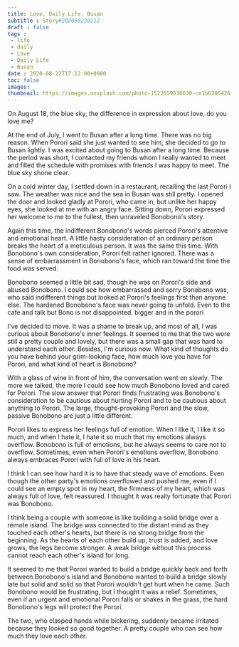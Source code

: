 ```yaml
---
title: Love, Daily Life, Busan
subtitle : Story#202008230212
draft : false
tags :
 - life
 - daily
 - Love
 - Daily Life
 - Busan
date : 2020-08-22T17:12:00+0900
toc: false
images: 
thumbnail: https://images.unsplash.com/photo-1522659536630-ce1b6286426f?ixlib=rb-1.2.1&q=80&fm=jpg&crop=entropy&cs=tinysrgb&w=1080&fit=max&ixid=eyJhcHBfaWQiOjE1NTU0OX0
---
```


On August 18, the blue sky, the difference in expression about love, do you love me?  

At the end of July, I went to Busan after a long time. There was no big reason. When Porori said she just wanted to see him, she decided to go to Busan lightly. I was excited about going to Busan after a long time. Because the period was short, I contacted my friends whom I really wanted to meet and filled the schedule with promises with friends I was happy to meet. The blue sky shone clear.  

On a cold winter day, I settled down in a restaurant, recalling the last Porori I saw. The weather was nice and the sea in Busan was still pretty. I opened the door and looked gladly at Porori, who came in, but unlike her happy eyes, she looked at me with an angry face. Sitting down, Porori expressed her welcome to me to the fullest, then unraveled Bonobono's story.  

Again this time, the indifferent Bonobono's words pierced Porori's attentive and emotional heart. A little hasty consideration of an ordinary person breaks the heart of a meticulous person. It was the same this time. With Bonobono's own consideration, Porori felt rather ignored. There was a sense of embarrassment in Bonobono's face, which ran toward the time the food was served.  

Bonobono seemed a little bit sad, though he was on Porori's side and abused Bonobono. I could see how embarrassed and sorry Bonobono was, who said indifferent things but looked at Porori's feelings first than anyone else. The hardened Bonobono's face was never going to unfold. Even to the cafe and talk but Bono is not disappointed. bigger and in the porori  

I've decided to move. It was a shame to break up, and most of all, I was curious about Bonobono's inner feelings. It seemed to me that the two were still a pretty couple and lovely, but there was a small gap that was hard to understand each other. Besides, I'm curious now. What kind of thoughts do you have behind your grim-looking face, how much love you have for Porori, and what kind of heart is Bonobono?  

With a glass of wine in front of him, the conversation went on slowly. The more we talked, the more I could see how much Bonobono loved and cared for Porori. The slow answer that Porori finds frustrating was Bonobono's consideration to be cautious about hurting Porori and to be cautious about anything to Porori. The large, thought-provoking Porori and the slow, passive Bonobono are just a little different.  

Porori likes to express her feelings full of emotion. When I like it, I like it so much, and when I hate it, I hate it so much that my emotions always overflow. Bonobono is full of emotions, but he always seems to care not to overflow. Sometimes, even when Porori's emotions overflow, Bonobono always embraces Porori with full of love in his heart.  

I think I can see how hard it is to have that steady wave of emotions. Even though the other party's emotions overflowed and pushed me, even if I could see an empty spot in my heart, the firmness of my heart, which was always full of love, felt reassured. I thought it was really fortunate that Porori was Bonobono.  

I think being a couple with someone is like building a solid bridge over a remote island. The bridge was connected to the distant mind as they touched each other's hearts, but there is no strong bridge from the beginning. As the hearts of each other build up, trust is added, and love grows, the legs become stronger. A weak bridge without this process cannot reach each other's island for long.  

It seemed to me that Porori wanted to build a bridge quickly back and forth between Bonobono's island and Bonobono wanted to build a bridge slowly late but solid and solid so that Porori wouldn't get hurt when he came. Such Bonobono would be frustrating, but I thought it was a relief. Sometimes, even if an urgent and emotional Porori falls or shakes in the grass, the hard Bonobono's legs will protect the Porori.  

The two, who clasped hands while bickering, suddenly became irritated because they looked so good together. A pretty couple who can see how much they love each other.  


